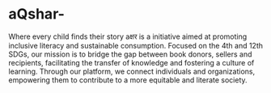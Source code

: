 # aQshar-
Where every child finds their story
aक्षर is a  initiative aimed at promoting inclusive literacy and sustainable consumption. Focused on the 4th and 12th SDGs, our mission is to bridge the gap between book donors, sellers and recipients, facilitating the transfer of knowledge and fostering a culture of learning. Through our platform, we connect individuals and organizations, empowering them to contribute to a more equitable and literate society.

